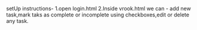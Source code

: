setUp instructions-
1.open login.html
2.Inside vrook.html we can - add new task,mark taks as complete or incomplete using checkboxes,edit or delete any task.

